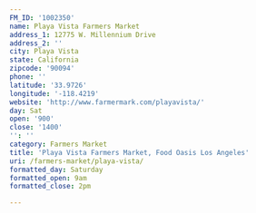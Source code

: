 ```yaml
---
FM_ID: '1002350'
name: Playa Vista Farmers Market
address_1: 12775 W. Millennium Drive
address_2: ''
city: Playa Vista
state: California
zipcode: '90094'
phone: ''
latitude: '33.9726'
longitude: '-118.4219'
website: 'http://www.farmermark.com/playavista/'
day: Sat
open: '900'
close: '1400'
'': ''
category: Farmers Market
title: 'Playa Vista Farmers Market, Food Oasis Los Angeles'
uri: /farmers-market/playa-vista/
formatted_day: Saturday
formatted_open: 9am
formatted_close: 2pm

---
```

